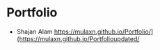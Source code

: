 # Portfolio
- Shajan Alam
https://mulaxn.github.io/Portfolio/](https://mulaxn.github.io/Portfolioupdated/
